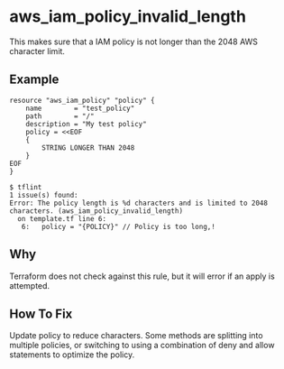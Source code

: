 # aws_iam_policy_invalid_length

This makes sure that a IAM policy is not longer than the 2048 AWS character limit.

## Example

```hcl
resource "aws_iam_policy" "policy" {
	name        = "test_policy"
	path        = "/"
	description = "My test policy"
	policy = <<EOF
	{
		STRING LONGER THAN 2048
	}
EOF
}
```

```
$ tflint
1 issue(s) found:
Error: The policy length is %d characters and is limited to 2048 characters. (aws_iam_policy_invalid_length)
  on template.tf line 6:
   6:   policy = "{POLICY}" // Policy is too long,!

```

## Why

Terraform does not check against this rule, but it will error if an apply is attempted.

## How To Fix

Update policy to reduce characters. Some methods are splitting into multiple policies, or switching to using a combination of deny and allow statements to optimize the policy.
